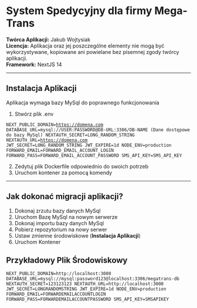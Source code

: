 # System Spedycyjny dla firmy Mega-Trans
<strong>Twórca Aplikacji:</strong> Jakub Wojtysiak <br/>
<strong>Licencja:</strong> Aplikacja oraz jej poszczególne elementy nie mogą być wykorzystywane, kopiowane ani powielane bez pisemnej zgody twórcy aplikacji.<br/>
<strong>Framework:</strong> NextJS 14<br/>

---

## Instalacja Aplikacji
Aplikacja wymaga bazy MySql do poprawnego funkcjonowania

1. Stwórz plik .env

<code>NEXT_PUBLIC_DOMAIN=https://domena.com
DATABASE_URL=mysql://USER:PASSWORD@DB-URL:3306/DB-NAME (Dane dostępowe do bazy MySql)
NEXTAUTH_SECRET=LONG_RANDOM_STRING
NEXTAUTH_URL=https://domena.com
JWT_SECRET=LONG_RANDOM_STRING
JWT_EXPIRE=1d
NODE_ENV=production
FORWARD_EMAIL=FORWARD_EMAIL_ACCOUNT_LOGIN
FORWARD_PASS=FORWARD_EMAIL_ACCOUNT_PASSWORD
SMS_API_KEY=SMS_API_KEY
</code>

2. Zedytuj plik Dockerfile odpowiednio do swoich potrzeb
3. Uruchom kontener za pomocą komendy

---

## Jak dokonać migracji aplikacji?

1. Dokonaj zrzutu bazy danych MySql
2. Uruchom Bazę MySql na nowym serwerze
3. Dokonaj importu bazy danych MySql
4. Pobierz repozytorium na nowy serwer 
5. Ustaw zmienne środowiskowe (<strong>Instalacja Aplikacji</strong>)
6. Uruchom Kontener

## Przykładowy Plik Środowiskowy
<code>NEXT_PUBLIC_DOMAIN=http://localhost:3000
DATABASE_URL=mysql://mysql:password123@localhost:3306/megatrans-db
NEXTAUTH_SECRET=123123123
NEXTAUTH_URL=http://localhost:3000
JWT_SECRET=LONGRANDOMSTRING
JWT_EXPIRE=1d
NODE_ENV=production
FORWARD_EMAIL=FORWARDEMAILACCOUNTLOGIN
FORWARD_PASS=FORWARDEMAILACCOUNTPASSWORD
SMS_API_KEY=SMSAPIKEY
</code>
